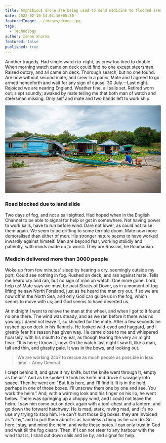 ```yaml
---
title: Amphibious drone are being used to send medicine to flooded area
date: 2022-02-10 14:03:16+05:30
featuredImage: ../images/drone.jpg
tags:
  - Technology
author: Ishan Sharma
featured: false
published: true
---
```


Another tragedy. Had single watch to-night, as crew too tired to double. When morning watch came on deck could find no one except steersman. Raised outcry, and all came on deck. Thorough search, but no one found. Are now without second mate, and crew in a panic. Mate and I agreed to go armed henceforth and wait for any sign of cause. 30 July.--Last night. Rejoiced we are nearing England. Weather fine, all sails set. Retired worn out; slept soundly; awaked by mate telling me that both man of watch and steersman missing. Only self and mate and two hands left to work ship.

![](../images/boat.jpg)

### Road blocked due to land slide

Two days of fog, and not a sail sighted. Had hoped when in the English Channel to be able to signal for help or get in somewhere. Not having power to work sails, have to run before wind. Dare not lower, as could not raise them again. We seem to be drifting to some terrible doom. Mate now more demoralised than either of men. His stronger nature seems to have worked inwardly against himself. Men are beyond fear, working stolidly and patiently, with minds made up to worst. They are Russian, he Roumanian.

### Medicin delivered more than 3000 people

Woke up from few minutes' sleep by hearing a cry, seemingly outside my port. Could see nothing in fog. Rushed on deck, and ran against mate. Tells me heard cry and ran, but no sign of man on watch. One more gone. Lord, help us! Mate says we must be past Straits of Dover, as in a moment of fog lifting he saw North Foreland, just as he heard the man cry out. If so we are now off in the North Sea, and only God can guide us in the fog, which seems to move with us; and God seems to have deserted us.

At midnight I went to relieve the man at the wheel, and when I got to it found no one there. The wind was steady, and as we ran before it there was no yawing. I dared not leave it, so shouted for the mate. After a few seconds he rushed up on deck in his flannels. He looked wild-eyed and haggard, and I greatly fear his reason has given way. He came close to me and whispered hoarsely, with his mouth to my ear, as though fearing the very air might hear: "It is here; I know it, now. On the watch last night I saw It, like a man, tall and thin, and ghastly pale. It was in the bows, and looking out.

> We are working 24x7 to rescue as much people as possible in less time. - Army General

I crept behind It, and gave It my knife; but the knife went through It, empty as the air." And as he spoke he took his knife and drove it savagely into space. Then he went on: "But It is here, and I'll find It. It is in the hold, perhaps in one of those boxes. I'll unscrew them one by one and see. You work the helm." And, with a warning look and his finger on his lip, he went below. There was springing up a choppy wind, and I could not leave the helm. I saw him come out on deck again with a tool-chest and a lantern, and go down the forward hatchway. He is mad, stark, raving mad, and it's no use my trying to stop him. He can't hurt those big boxes: they are invoiced as "clay," and to pull them about is as harmless a thing as he can do. So here I stay, and mind the helm, and write these notes. I can only trust in God and wait till the fog clears. Then, if I can not steer to any harbour with the wind that is, I shall cut down sails and lie by, and signal for help.

